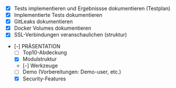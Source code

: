 - [x] Tests implementieren und Ergebnissse dokumentieren (Testplan)
- [x] Implementierte Tests dokumentieren
- [x] GitLeaks dokumentieren
- [x] Docker Volumes dokumentieren
- [x] SSL-Verbindungen veranschaulichen (struktur)
- [-] PRÄSENTATION
  - [ ] Top10-Abdeckung
  - [x] Modulstruktur
  - [-] Werkzeuge
  - [ ] Demo (Vorbereitungen: Demo-user, etc.)
  - [x] Security-Features